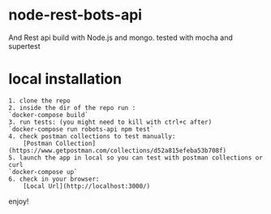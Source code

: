 # node-rest-bots-api

And Rest api build with Node.js and mongo. tested with mocha and supertest

# local installation 
    1. clone the repo
    2. inside the dir of the repo run :
    `docker-compose build`
    3. run tests: (you might need to kill with ctrl+c after)
    `docker-compose run robots-api npm test`
    4. check postman collections to test manually:
        [Postman Collection](https://www.getpostman.com/collections/d52a815efeba53b708f)
    5. launch the app in local so you can test with postman collections or curl 
    `docker-compose up`
    6. check in your browser:
        [Local Url](http://localhost:3000/)

enjoy!